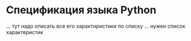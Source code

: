 # Спецификация языка Python
... тут надо описать все его характиристики по списку
... нужен список характеристик